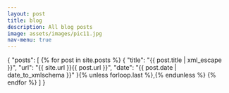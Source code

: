 ```yaml
---
layout: post
title: blog
description: All blog posts
image: assets/images/pic11.jpg
nav-menu: true
---
```

{
    "posts": [
        {% for post in site.posts %}
        {
            "title": "{{ post.title | xml_escape }}",
            "url": "{{ site.url }}{{ post.url }}",
            "date": "{{ post.date | date_to_xmlschema }}"
        }{% unless forloop.last %},{% endunless %}
        {% endfor %}
    ]
}
